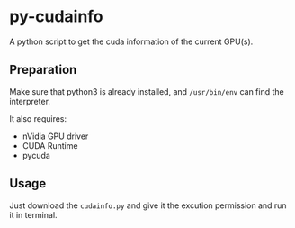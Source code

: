 # py-cudainfo

A python script to get the cuda information of the current GPU(s).

## Preparation

Make sure that python3 is already installed, and `/usr/bin/env` can find the interpreter.

It also requires:

* nVidia GPU driver
* CUDA Runtime
* pycuda

## Usage

Just download the `cudainfo.py` and give it the excution permission and run it in terminal.
